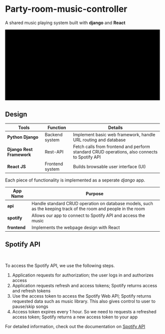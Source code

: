 # Party-room-music-controller
A shared music playing system built with **django** and **React**

![](https://github.com/RussH-code/Party-room-music-controller/blob/main/demo.gif)

## Design

Tools | Function | Details
------|--------|---------
**Python Django** | Backend system | Implement basic web framework, handle URL routing and database
**Django Rest Framework** | Rest-API | Fetch calls from frontend and perform standard CRUD operations, also connects to Spotify API
**React JS** | Frontend system | Builds browsable user interface (UI) 

Each piece of functionality is implemented as a seperate *django* app.

App Name | Purpose
---------|---------
**api** | Handle standard CRUD operation on database models, such as the keeping track of the room and people in the room
**spotify** | Allows our app to connect to Spotify API and access the music
**frontend** | Implements the webpage design with React

## Spotify API

![]()

To access the Spotify API, we use the following steps.
1. Application requests for authorization; the user logs in and authorizes access
2. Application requests refresh and access tokens; Spotify returns access and refresh tokens
3. Use the access token to access the Spotify Web API; Spotify returns requested data such as music library. This also gives control to user to pause/skip songs
4. Access token expires every 1 hour. So we need to requests a refreshed access token; Spotify returns a new access token to your app

For detailed information, check out the documentation on <a href="https://developer.spotify.com/documentation/general/guides/authorization-guide/">Spotify API</a>


